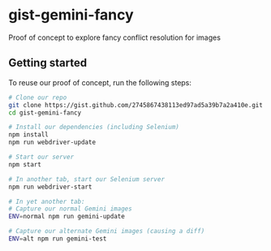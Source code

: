 # gist-gemini-fancy
Proof of concept to explore fancy conflict resolution for images

## Getting started
To reuse our proof of concept, run the following steps:

```bash
# Clone our repo
git clone https://gist.github.com/2745867438113ed97ad5a39b7a2a410e.git gist-gemini-fancy
cd gist-gemini-fancy

# Install our dependencies (including Selenium)
npm install
npm run webdriver-update

# Start our server
npm start

# In another tab, start our Selenium server
npm run webdriver-start

# In yet another tab:
# Capture our normal Gemini images
ENV=normal npm run gemini-update

# Capture our alternate Gemini images (causing a diff)
ENV=alt npm run gemini-test
```
